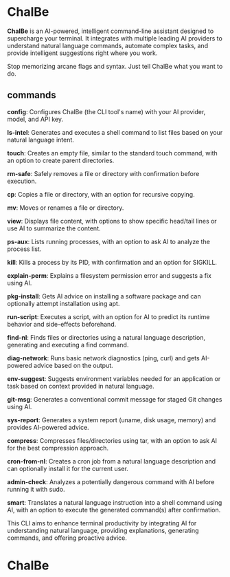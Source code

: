 # ChalBe

**ChalBe** is an AI-powered, intelligent command-line assistant designed to supercharge your terminal. It integrates with multiple leading AI providers to understand natural language commands, automate complex tasks, and provide intelligent suggestions right where you work.

Stop memorizing arcane flags and syntax. Just tell ChalBe what you want to do.

## commands

**config**: Configures ChalBe (the CLI tool's name) with your AI provider, model, and API key.

**ls-intel**: Generates and executes a shell command to list files based on your natural language intent.

**touch**: Creates an empty file, similar to the standard touch command, with an option to create parent directories.

**rm-safe**: Safely removes a file or directory with confirmation before execution.

**cp**: Copies a file or directory, with an option for recursive copying.

**mv**: Moves or renames a file or directory.

**view**: Displays file content, with options to show specific head/tail lines or use AI to summarize the content.

**ps-aux**: Lists running processes, with an option to ask AI to analyze the process list.

**kill**: Kills a process by its PID, with confirmation and an option for SIGKILL.

**explain-perm**: Explains a filesystem permission error and suggests a fix using AI.

**pkg-install**: Gets AI advice on installing a software package and can optionally attempt installation using apt.

**run-script**: Executes a script, with an option for AI to predict its runtime behavior and side-effects beforehand.

**find-nl**: Finds files or directories using a natural language description, generating and executing a find command.

**diag-network**: Runs basic network diagnostics (ping, curl) and gets AI-powered advice based on the output.

**env-suggest**: Suggests environment variables needed for an application or task based on context provided in natural language.

**git-msg**: Generates a conventional commit message for staged Git changes using AI.

**sys-report**: Generates a system report (uname, disk usage, memory) and provides AI-powered advice.

**compress**: Compresses files/directories using tar, with an option to ask AI for the best compression approach.

**cron-from-nl**: Creates a cron job from a natural language description and can optionally install it for the current user.

**admin-check**: Analyzes a potentially dangerous command with AI before running it with sudo.

**smart**: Translates a natural language instruction into a shell command using AI, with an option to execute the generated command(s) after confirmation.

This CLI aims to enhance terminal productivity by integrating AI for understanding natural language, providing explanations, generating commands, and offering proactive advice.
# ChalBe
